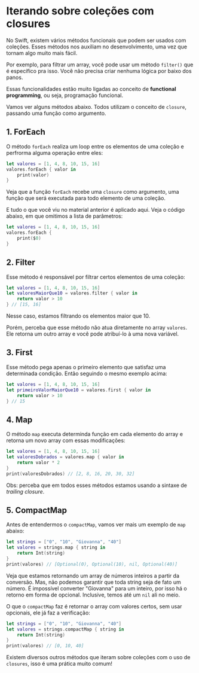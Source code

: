 # Iterando sobre coleções com closures

No Swift, existem vários métodos funcionais que podem ser usados com coleções. Esses métodos nos auxiliam no desenvolvimento, uma vez que tornam algo muito mais fácil.

Por exemplo, para filtrar um array, você pode usar um método `filter()` que é específico pra isso. Você não precisa criar nenhuma lógica por baixo dos panos.

Essas funcionalidades estão muito ligadas ao conceito de **functional programming**, ou seja, programação funcional.

Vamos ver alguns métodos abaixo. Todos utilizam o conceito de `closure`, passando uma função como argumento.

## 1. ForEach

O método `forEach` realiza um loop entre os elementos de uma coleção e perfrorma alguma operação entre eles:

```swift
let valores = [1, 4, 8, 10, 15, 16]
valores.forEach { valor in
    print(valor)
}
```

Veja que a função `forEach` recebe uma `closure` como argumento, uma função que será executada para todo elemento de uma coleção.

E tudo o que você viu no material anterior é aplicado aqui. Veja o código abaixo, em que omitimos a lista de parâmetros:

```swift
let valores = [1, 4, 8, 10, 15, 16]
valores.forEach {
    print($0)
}
```

## 2. Filter

Esse método é responsável por filtrar certos elementos de uma coleção:

```swift
let valores = [1, 4, 8, 10, 15, 16]
let valoresMaiorQue10 = valores.filter { valor in
    return valor > 10
} // [15, 16]
```

Nesse caso, estamos filtrando os elementos maior que 10.

Porém, perceba que esse método não atua diretamente no array `valores`. Ele retorna um outro array e você pode atribuí-lo à uma nova variável.

## 3. First

Esse método pega apenas o primeiro elemento que satisfaz uma determinada condição. Então seguindo o mesmo exemplo acima:

```swift
let valores = [1, 4, 8, 10, 15, 16]
let primeiroValorMaiorQue10 = valores.first { valor in
    return valor > 10
} // 15
```

## 4. Map

O método `map` executa determinda função em cada elemento do array e retorna um novo array com essas modificações:

```swift
let valores = [1, 4, 8, 10, 15, 16]
let valoresDobrados = valores.map { valor in
    return valor * 2
}
print(valoresDobrados) // [2, 8, 16, 20, 30, 32]
```

Obs: perceba que em todos esses métodos estamos usando a sintaxe de *trailing closure*.

## 5. CompactMap

Antes de entendermos o `compactMap`, vamos ver mais um exemplo de `map` abaixo:

```swift
let strings = ["0", "10", "Giovanna", "40"]
let valores = strings.map { string in
    return Int(string)
}
print(valores) // [Optional(0), Optional(10), nil, Optional(40)]
```

Veja que estamos retornando um array de números inteiros a partir da conversão. Mas, não podemos garantir que toda string seja de fato um número. É impossível converter "Giovanna" para um inteiro, por isso há o retorno em forma de opcional. Inclusive, temos até um `nil` ali no meio.

O que o `compactMap` faz é retornar o array com valores certos, sem usar opcionais, ele já faz a verificação:

```swift
let strings = ["0", "10", "Giovanna", "40"]
let valores = strings.compactMap { string in
    return Int(string)
}
print(valores) // [0, 10, 40]
```

Existem diversos outros métodos que iteram sobre coleções com o uso de `closures`, isso é uma prática muito comum!





